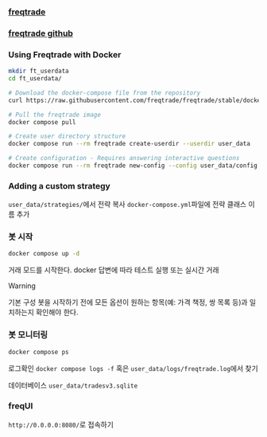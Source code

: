 ### [freqtrade](https://www.freqtrade.io/en/stable/)
### [freqtrade github](https://github.com/freqtrade/freqtrade)

### Using Freqtrade with Docker
``` zsh
mkdir ft_userdata
cd ft_userdata/

# Download the docker-compose file from the repository
curl https://raw.githubusercontent.com/freqtrade/freqtrade/stable/docker-compose.yml -o docker-compose.yml

# Pull the freqtrade image
docker compose pull

# Create user directory structure
docker compose run --rm freqtrade create-userdir --userdir user_data

# Create configuration - Requires answering interactive questions
docker compose run --rm freqtrade new-config --config user_data/config.json
```

### Adding a custom strategy
`user_data/strategies/`에서 전략 복사
`docker-compose.yml`파일에 전략 클래스 이름 추가

### 봇 시작
```zsh
docker compose up -d
```
거래 모드를 시작한다. docker 답변에 따라 테스트 실행 또는 실시간 거래
>[!Warning]
>기본 구성
>봇을 시작하기 전에 모든 옵션이 원하는 항목(예: 가격 책정, 쌍 목록 등)과 일치하는지 확인해야 한다.
### 봇 모니터링
``` zsh
docker compose ps
```
로그확인
`docker compose logs -f` 혹은 `user_data/logs/freqtrade.log`에서 찾기

데이터베이스
`user_data/tradesv3.sqlite`
### freqUI
`http://0.0.0.0:8080/`로 접속하기